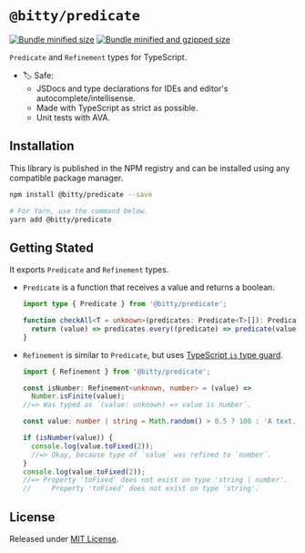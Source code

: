# `@bitty/predicate`

[![Bundle minified size](https://badgen.net/bundlephobia/min/@bitty/predicate)](https://bundlephobia.com/result?p=@bitty/predicate)
[![Bundle minified and gzipped size](https://badgen.net/bundlephobia/minzip/@bitty/predicate)](https://bundlephobia.com/result?p=@bitty/predicate)

`Predicate` and `Refinement` types for TypeScript.

- 🏷 Safe:
  - JSDocs and type declarations for IDEs and editor's autocomplete/intellisense.
  - Made with TypeScript as strict as possible.
  - Unit tests with AVA.

## Installation

This library is published in the NPM registry and can be installed using any compatible package manager.

```sh
npm install @bitty/predicate --save

# For Yarn, use the command below.
yarn add @bitty/predicate
```

## Getting Stated

It exports `Predicate` and `Refinement` types.

- `Predicate` is a function that receives a value and returns a boolean.

  ```ts
  import type { Predicate } from '@bitty/predicate';

  function checkAll<T = unknown>(predicates: Predicate<T>[]): Predicate<T> {
    return (value) => predicates.every((predicate) => predicate(value));
  }
  ```

- `Refinement` is similar to `Predicate`, but uses [TypeScript `is` type guard](https://www.typescriptlang.org/docs/handbook/advanced-types.html#user-defined-type-guards).

  ```ts
  import { Refinement } from '@bitty/predicate';

  const isNumber: Refinement<unknown, number> = (value) =>
    Number.isFinite(value);
  //=> Was typed as `(value: unknown) => value is number`.

  const value: number | string = Math.random() > 0.5 ? 100 : 'A text.';

  if (isNumber(value)) {
    console.log(value.toFixed(2));
    //=> Okay, because type of `value` was refined to `number`.
  }
  console.log(value.toFixed(2));
  //=> Property 'toFixed' does not exist on type 'string | number'.
  //     Property 'toFixed' does not exist on type 'string'.
  ```

## License

Released under [MIT License](./LICENSE).
